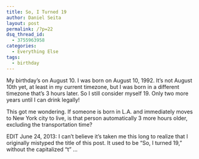 ```yaml
---
title: So, I Turned 19
author: Daniel Seita
layout: post
permalink: /?p=22
dsq_thread_id:
  - 3755963958
categories:
  - Everything Else
tags:
  - birthday
---
```

My birthday&#8217;s on August 10. I was born on August 10, 1992. It&#8217;s not August 10th yet, at least in my current timezone, but I was born in a different timezone that&#8217;s 3 hours later. So I still consider myself 19. Only two more years until I can drink legally!

This got me wondering. If someone is born in L.A. and immediately moves to New York city to live, is that person automatically 3 more hours older, excluding the transportation time?

EDIT June 24, 2013: I can&#8217;t believe it&#8217;s taken me this long to realize that I originally mistyped the title of this post. It used to be &#8220;So, I turned 19,&#8221; without the capitalized &#8220;t&#8221; &#8230;